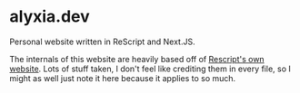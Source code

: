 # alyxia.dev

Personal website written in ReScript and Next.JS.

The internals of this website are heavily based off of [Rescript's own website](https://github.com/rescript-association/rescript-lang.org/). Lots of stuff taken, I don't feel like crediting them in every file, so I might as well just note it here because it applies to so much.